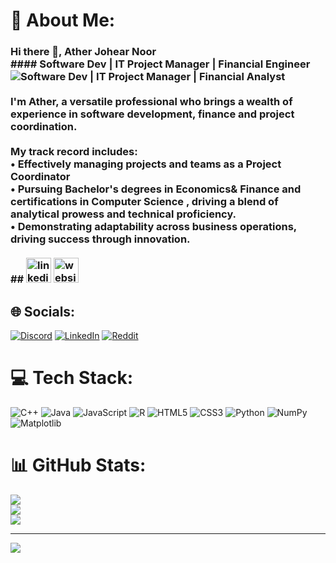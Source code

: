 # 💫 About Me:
### Hi there 👋, Ather Johear Noor <br>#### Software Dev | IT Project Manager | Financial Engineer<br>![Software Dev | IT Project Manager | Financial Analyst](https://media.licdn.com/dms/image/v2/D5616AQEC1vf_sEYv9Q/profile-displaybackgroundimage-shrink_350_1400/profile-displaybackgroundimage-shrink_350_1400/0/1728277972925?e=1733961600&v=beta&t=WVa9UkKmVor9qr42kAYHO0XW6U5jSAPi6WQLlqQzApI)<br><br>I'm Ather, a versatile professional who brings a wealth of experience in software development, finance and project coordination. <br><br>My track record includes:<br>• Effectively managing projects and teams as a Project Coordinator <br>• Pursuing Bachelor's degrees in Economics& Finance  and certifications in Computer Science , driving a blend of analytical prowess and technical proficiency.<br>• Demonstrating adaptability across business operations, driving success through innovation.<br><br>## [<img src='https://cdn.jsdelivr.net/npm/simple-icons@3.0.1/icons/linkedin.svg' alt='linkedin' height='40'>](https://www.linkedin.com/in/https://www.linkedin.com/in/ather-johear-noor-621541278//)  [<img src='https://cdn.jsdelivr.net/npm/simple-icons@3.0.1/icons/icloud.svg' alt='website' height='40'>](https://atherjohearn.wixsite.com/my-website)  
## 🌐 Socials:
[![Discord](https://img.shields.io/badge/Discord-%237289DA.svg?logo=discord&logoColor=white)](https://discord.gg/https://discord.com/channels/@me) [![LinkedIn](https://img.shields.io/badge/LinkedIn-%230077B5.svg?logo=linkedin&logoColor=white)](https://linkedin.com/in/https://www.linkedin.com/in/ather-johear-noor-621541278/) [![Reddit](https://img.shields.io/badge/Reddit-%23FF4500.svg?logo=Reddit&logoColor=white)](https://reddit.com/user/https://www.reddit.com/user/Icy_Show5139/) 

# 💻 Tech Stack:
![C++](https://img.shields.io/badge/c++-%2300599C.svg?style=for-the-badge&logo=c%2B%2B&logoColor=white) ![Java](https://img.shields.io/badge/java-%23ED8B00.svg?style=for-the-badge&logo=openjdk&logoColor=white) ![JavaScript](https://img.shields.io/badge/javascript-%23323330.svg?style=for-the-badge&logo=javascript&logoColor=%23F7DF1E) ![R](https://img.shields.io/badge/r-%23276DC3.svg?style=for-the-badge&logo=r&logoColor=white) ![HTML5](https://img.shields.io/badge/html5-%23E34F26.svg?style=for-the-badge&logo=html5&logoColor=white) ![CSS3](https://img.shields.io/badge/css3-%231572B6.svg?style=for-the-badge&logo=css3&logoColor=white) ![Python](https://img.shields.io/badge/python-3670A0?style=for-the-badge&logo=python&logoColor=ffdd54) ![NumPy](https://img.shields.io/badge/numpy-%23013243.svg?style=for-the-badge&logo=numpy&logoColor=white) ![Matplotlib](https://img.shields.io/badge/Matplotlib-%23ffffff.svg?style=for-the-badge&logo=Matplotlib&logoColor=black)
# 📊 GitHub Stats:
![](https://github-readme-stats.vercel.app/api?username=atherjnoor&theme=dark&hide_border=false&include_all_commits=true&count_private=false)<br/>
![](https://github-readme-streak-stats.herokuapp.com/?user=atherjnoor&theme=dark&hide_border=false)<br/>
![](https://github-readme-stats.vercel.app/api/top-langs/?username=atherjnoor&theme=dark&hide_border=false&include_all_commits=true&count_private=false&layout=compact)

---
[![](https://visitcount.itsvg.in/api?id=atherjnoor&icon=0&color=0)](https://visitcount.itsvg.in)

<!-- Proudly created with GPRM ( https://gprm.itsvg.in ) -->
